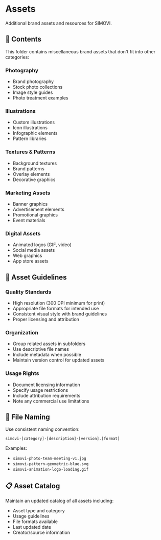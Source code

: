 # Assets

Additional brand assets and resources for SIMOVI.

## 📁 Contents

This folder contains miscellaneous brand assets that don't fit into other categories:

### Photography
- Brand photography
- Stock photo collections
- Image style guides
- Photo treatment examples

### Illustrations
- Custom illustrations
- Icon illustrations
- Infographic elements
- Pattern libraries

### Textures & Patterns
- Background textures
- Brand patterns
- Overlay elements
- Decorative graphics

### Marketing Assets
- Banner graphics
- Advertisement elements
- Promotional graphics
- Event materials

### Digital Assets
- Animated logos (GIF, video)
- Social media assets
- Web graphics
- App store assets

## 🎨 Asset Guidelines

### Quality Standards
- High resolution (300 DPI minimum for print)
- Appropriate file formats for intended use
- Consistent visual style with brand guidelines
- Proper licensing and attribution

### Organization
- Group related assets in subfolders
- Use descriptive file names
- Include metadata when possible
- Maintain version control for updated assets

### Usage Rights
- Document licensing information
- Specify usage restrictions
- Include attribution requirements
- Note any commercial use limitations

## 📝 File Naming

Use consistent naming convention:
```
simovi-[category]-[description]-[version].[format]
```

Examples:
- `simovi-photo-team-meeting-v1.jpg`
- `simovi-pattern-geometric-blue.svg`
- `simovi-animation-logo-loading.gif`

## 📋 Asset Catalog

Maintain an updated catalog of all assets including:
- Asset type and category
- Usage guidelines
- File formats available
- Last updated date
- Creator/source information
